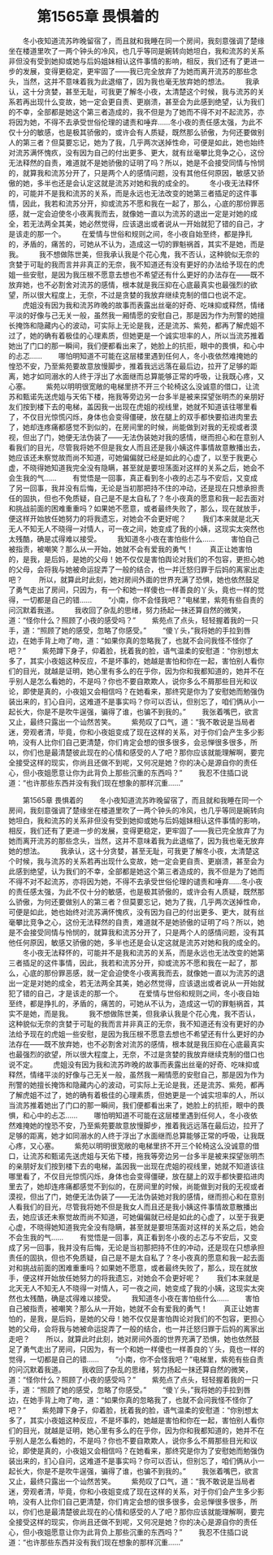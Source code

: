 # 　　第1565章 畏惧着的
　　冬小夜知道流苏昨晚留宿了，而且就和我睡在同一个房间，我刻意强调了楚缘坐在楼道里吹了一两个钟头的冷风，也几乎等同是婉转向她坦白，我和流苏的关系非但没有受到她抑或她与后妈姐妹相认这件事情的影响，相反，我们还有了更进一步的发展，变得更稳定，更牢固了——我已完全放弃了为她而离开流苏的那些念头，当然，这并不意味着我为此退缩了，因为我也毫无放弃她的想法。
　　我承认，这十分贪婪，甚至无耻，可我更了解冬小夜，太清楚这个时候，我与流苏的关系若再出现什么变故，她一定会更自责、更崩溃，甚至会为此感到绝望，认为我们的不幸，全部都是她这个第三者造成的，我不但是为了她而不得不对不起流苏，亦将因为她，不得不去承受世俗伦理的谴责和唾弃……冬小夜的责任感太强，为此不仅十分的敏感，也是极其骄傲的，或许会有人质疑，既然那么骄傲，为何还要做别人的第三者？但莫要忘记，她为了我，几乎两次送掉性命，可便是如此，她也始终对流苏满怀愧疚，没有因为自己的付出更多、更大，就有丝毫攀比竞争之心，这份无法释然的自责，难道就不是她骄傲的证明了吗？所以，她是不会接受同情与怜悯的，就算我和流苏分开了，只是两个人的感情问题，没有其他任何原因，敏感又骄傲的她，多半也还是会认定这就是流苏对她和我的成全的。
　　冬小夜无法释怀的，可能并不是我和流苏的关系，而是永远也无法改变的她第三者插足的这件事情，因此，我若和流苏分开，抑或流苏不愿和我在一起了，那么，心底的那份罪恶感，就一定会迫使冬小夜离我而去，就像她一直以为流苏的退出一定是对她的成全，若无法两全其美，她必然觉得，应该退出或者说从一开始就犯了错的自己，才是该走的那一个。
　　在爱情与世俗和规则之间，冬小夜自始至终，都是挣扎的，矛盾的，痛苦的，可她从不认为，造成这一切的罪魁祸首，其实不是她，而是我。
　　我不想做陈世美，但我承认我是个花心鬼，我不否认，这种貌似无奈的贪婪于可耻的我而言并非真正的无奈，我不知道还有没有更好的办法给予现在的虎姐一些安慰，是因为我压根不愿意去想也不希望还有什么更好的办法存在——既不放弃她，也不必割舍对流苏的感情，根本就是我压抑在心底最真实也最强烈的欲望，所以很大程度上，无奈，不过是贪婪的我放弃继续克制的借口也说不定。
　　虎姐没有因为我和流苏昨晚的故事而表露出丝毫的好奇、吃味抑或释然，情绪平淡的好像与己无关一般，虽然我一厢情愿的安慰自己，那是因为作为刑警的她擅长掩饰和隐藏内心的波动，可实际上无论是我，还是流苏、紫苑，都再了解虎姐不过了，她的确有着极佳的心理素质，但她更是一个诚实坦率的人，所以当流苏推着她出了门口的那一瞬间，我们便都看出来了，她脸上的抗拒，眼中的畏惧，和心中的忐忑……
　　哪怕明知道不可能在这层楼里遇到任何人，冬小夜依然难掩她的惶恐不安，乃至紫苑要故意放慢脚步，推着我远远落在最后边，拉开了足够的距离，她才如同溺水的人终于浮出了水面继而总算能够正常的呼吸，让我既心疼，又心塞。
　　紫苑以明明很宽敞的电梯里挤不开三个轮椅这么没诚意的借口，让流苏和甄诺先送虎姐与天佑下楼，拖我等旁边另一台多半是被来探望张明杰的亲朋好友们按到楼下去的电梯，盖因我一出现在虎姐的视线里，她就不知道该往哪里看了，不仅目光惊慌闪烁，身体也会变得僵硬，放在腿上的双手都快要掐进肉里去了，她却连疼痛都感觉不到似的，在房间里的时候，尚能做到对我的无视或者漠视，但出了门，她便无法伪装了——无法伪装她对我的感情，继而担心和在意别人看我们的目光，尽管我将她不但是我女人而且还是我小姨这件事情故意散播出去，她应该还未察觉故而尚不知道，可她偏偏就已经是如此的心虚了，以至于我更心虚，不晓得她知道我完全没有隐瞒，甚至就是要坦荡面对这样的关系之后，她会不会生我的气……
　　有觉悟是一回事，真正看到冬小夜的忐忑与不安后，又变成了另一回事，我并没有后悔，无论是当初那把持不住的冲动，还是现在只想承担责任的固执，但也不免质疑，自己是不是太自私了？冬小夜真的愿意和我一起去面对和挑战前面的困难重重吗？如果她不愿意，或者最终失败了，那么，现在就放手，便这样开始放任她努力的将我遗忘，对她会不会更好呢？
　　我们本来就是北天无人不知无人不晓得一对情人，可一夜之间，她变成了我的小姨，这现实太突然也太残酷，确是忒得难以接受。
　　我知道冬小夜在害怕些什么……
　　害怕自己被指责，被嘲笑？那么从一开始，她就不会有爱我的勇气！
　　真正让她害怕的，是我，是后妈，是她的父母！她不仅仅是害怕舆论对我们的不包容，更担心她的父母，会将我与她被命运捉弄了一般的结合，也一并迁怒归罪于后妈的离家出走吧？
　　所以，就算此时此刻，她对房间外面的世界充满了恐惧，她也依然鼓足了勇气走出了房间，只因为，有一个和她一样傻也一样善良的丫头，竟也一样的觉得，一切都是自己的错……
　　“小南，你不会怪我吧？”电梯里，紫苑有些自责的问沉默着我道。
　　我收回了杂乱的思绪，努力扬起一抹还算自然的微笑，道：“怪你什么？照顾了小夜的感受吗？”
　　紫苑点了点头，轻轻握着我的一只手，道：“照顾了她的感受，忽略了你感受。”
　　“傻丫头，”我将她的手拉到唇边，在她手背上吻了吻，道：“如果你真的忽略我了，也就不会问我怪不怪你了吧？”
　　紫苑蹲下身子，仰着脸，抚着我的脸，语气温柔的安慰道：“你别想太多了，其实小夜姐这种反应，不是坏事的，她越是害怕和你在一起，害怕别人看你们的目光，就越是证明，她心里有多么的在乎你，因为你和我都知道的，她并不在乎别人是怎么看她的，不是吗？你也不要自欺欺人，说你多么不屑那些目光和议论，即使是真的，小夜姐又会相信吗？在她看来，那终究是你为了安慰她而勉强伪装出来的，扪心自问，这难道不是事实吗？你可以否认，但别忘了，咱们俩从小一起长大，你是不是吹牛逞强，骗得了谁，也骗不到我的。”
　　我张着嘴巴，欲言又止，最终只露出一个讪然苦笑。
　　紫苑叹了口气，道：“我不敢说是当局者迷，旁观者清，毕竟，你和小夜姐变成了现在这样的关系，对于你们会产生多少影响，没有人比你们自己更清楚，你们肯定会想的很多很多，会忌惮很多很多，所以，你们也是最清楚彼此现在的心情和感受的人了吧？那你应该就能理解啊，要完全接受这样的现实，你尚且还做不到呢，又何况是她？你的决心是源自你的责任心，但小夜姐愿意让你为此背负上那些沉重的东西吗？”
　　我忍不住插口说道：“也许那些东西并没有我们现在想象的那样沉重……”

　　第1565章 畏惧着的
　　冬小夜知道流苏昨晚留宿了，而且就和我睡在同一个房间，我刻意强调了楚缘坐在楼道里吹了一两个钟头的冷风，也几乎等同是婉转向她坦白，我和流苏的关系非但没有受到她抑或她与后妈姐妹相认这件事情的影响，相反，我们还有了更进一步的发展，变得更稳定，更牢固了——我已完全放弃了为她而离开流苏的那些念头，当然，这并不意味着我为此退缩了，因为我也毫无放弃她的想法。
　　我承认，这十分贪婪，甚至无耻，可我更了解冬小夜，太清楚这个时候，我与流苏的关系若再出现什么变故，她一定会更自责、更崩溃，甚至会为此感到绝望，认为我们的不幸，全部都是她这个第三者造成的，我不但是为了她而不得不对不起流苏，亦将因为她，不得不去承受世俗伦理的谴责和唾弃……冬小夜的责任感太强，为此不仅十分的敏感，也是极其骄傲的，或许会有人质疑，既然那么骄傲，为何还要做别人的第三者？但莫要忘记，她为了我，几乎两次送掉性命，可便是如此，她也始终对流苏满怀愧疚，没有因为自己的付出更多、更大，就有丝毫攀比竞争之心，这份无法释然的自责，难道就不是她骄傲的证明了吗？所以，她是不会接受同情与怜悯的，就算我和流苏分开了，只是两个人的感情问题，没有其他任何原因，敏感又骄傲的她，多半也还是会认定这就是流苏对她和我的成全的。
　　冬小夜无法释怀的，可能并不是我和流苏的关系，而是永远也无法改变的她第三者插足的这件事情，因此，我若和流苏分开，抑或流苏不愿和我在一起了，那么，心底的那份罪恶感，就一定会迫使冬小夜离我而去，就像她一直以为流苏的退出一定是对她的成全，若无法两全其美，她必然觉得，应该退出或者说从一开始就犯了错的自己，才是该走的那一个。
　　在爱情与世俗和规则之间，冬小夜自始至终，都是挣扎的，矛盾的，痛苦的，可她从不认为，造成这一切的罪魁祸首，其实不是她，而是我。
　　我不想做陈世美，但我承认我是个花心鬼，我不否认，这种貌似无奈的贪婪于可耻的我而言并非真正的无奈，我不知道还有没有更好的办法给予现在的虎姐一些安慰，是因为我压根不愿意去想也不希望还有什么更好的办法存在——既不放弃她，也不必割舍对流苏的感情，根本就是我压抑在心底最真实也最强烈的欲望，所以很大程度上，无奈，不过是贪婪的我放弃继续克制的借口也说不定。
　　虎姐没有因为我和流苏昨晚的故事而表露出丝毫的好奇、吃味抑或释然，情绪平淡的好像与己无关一般，虽然我一厢情愿的安慰自己，那是因为作为刑警的她擅长掩饰和隐藏内心的波动，可实际上无论是我，还是流苏、紫苑，都再了解虎姐不过了，她的确有着极佳的心理素质，但她更是一个诚实坦率的人，所以当流苏推着她出了门口的那一瞬间，我们便都看出来了，她脸上的抗拒，眼中的畏惧，和心中的忐忑……
　　哪怕明知道不可能在这层楼里遇到任何人，冬小夜依然难掩她的惶恐不安，乃至紫苑要故意放慢脚步，推着我远远落在最后边，拉开了足够的距离，她才如同溺水的人终于浮出了水面继而总算能够正常的呼吸，让我既心疼，又心塞。
　　紫苑以明明很宽敞的电梯里挤不开三个轮椅这么没诚意的借口，让流苏和甄诺先送虎姐与天佑下楼，拖我等旁边另一台多半是被来探望张明杰的亲朋好友们按到楼下去的电梯，盖因我一出现在虎姐的视线里，她就不知道该往哪里看了，不仅目光惊慌闪烁，身体也会变得僵硬，放在腿上的双手都快要掐进肉里去了，她却连疼痛都感觉不到似的，在房间里的时候，尚能做到对我的无视或者漠视，但出了门，她便无法伪装了——无法伪装她对我的感情，继而担心和在意别人看我们的目光，尽管我将她不但是我女人而且还是我小姨这件事情故意散播出去，她应该还未察觉故而尚不知道，可她偏偏就已经是如此的心虚了，以至于我更心虚，不晓得她知道我完全没有隐瞒，甚至就是要坦荡面对这样的关系之后，她会不会生我的气……
　　有觉悟是一回事，真正看到冬小夜的忐忑与不安后，又变成了另一回事，我并没有后悔，无论是当初那把持不住的冲动，还是现在只想承担责任的固执，但也不免质疑，自己是不是太自私了？冬小夜真的愿意和我一起去面对和挑战前面的困难重重吗？如果她不愿意，或者最终失败了，那么，现在就放手，便这样开始放任她努力的将我遗忘，对她会不会更好呢？
　　我们本来就是北天无人不知无人不晓得一对情人，可一夜之间，她变成了我的小姨，这现实太突然也太残酷，确是忒得难以接受。
　　我知道冬小夜在害怕些什么……
　　害怕自己被指责，被嘲笑？那么从一开始，她就不会有爱我的勇气！
　　真正让她害怕的，是我，是后妈，是她的父母！她不仅仅是害怕舆论对我们的不包容，更担心她的父母，会将我与她被命运捉弄了一般的结合，也一并迁怒归罪于后妈的离家出走吧？
　　所以，就算此时此刻，她对房间外面的世界充满了恐惧，她也依然鼓足了勇气走出了房间，只因为，有一个和她一样傻也一样善良的丫头，竟也一样的觉得，一切都是自己的错……
　　“小南，你不会怪我吧？”电梯里，紫苑有些自责的问沉默着我道。
　　我收回了杂乱的思绪，努力扬起一抹还算自然的微笑，道：“怪你什么？照顾了小夜的感受吗？”
　　紫苑点了点头，轻轻握着我的一只手，道：“照顾了她的感受，忽略了你感受。”
　　“傻丫头，”我将她的手拉到唇边，在她手背上吻了吻，道：“如果你真的忽略我了，也就不会问我怪不怪你了吧？”
　　紫苑蹲下身子，仰着脸，抚着我的脸，语气温柔的安慰道：“你别想太多了，其实小夜姐这种反应，不是坏事的，她越是害怕和你在一起，害怕别人看你们的目光，就越是证明，她心里有多么的在乎你，因为你和我都知道的，她并不在乎别人是怎么看她的，不是吗？你也不要自欺欺人，说你多么不屑那些目光和议论，即使是真的，小夜姐又会相信吗？在她看来，那终究是你为了安慰她而勉强伪装出来的，扪心自问，这难道不是事实吗？你可以否认，但别忘了，咱们俩从小一起长大，你是不是吹牛逞强，骗得了谁，也骗不到我的。”
　　我张着嘴巴，欲言又止，最终只露出一个讪然苦笑。
　　紫苑叹了口气，道：“我不敢说是当局者迷，旁观者清，毕竟，你和小夜姐变成了现在这样的关系，对于你们会产生多少影响，没有人比你们自己更清楚，你们肯定会想的很多很多，会忌惮很多很多，所以，你们也是最清楚彼此现在的心情和感受的人了吧？那你应该就能理解啊，要完全接受这样的现实，你尚且还做不到呢，又何况是她？你的决心是源自你的责任心，但小夜姐愿意让你为此背负上那些沉重的东西吗？”
　　我忍不住插口说道：“也许那些东西并没有我们现在想象的那样沉重……”
